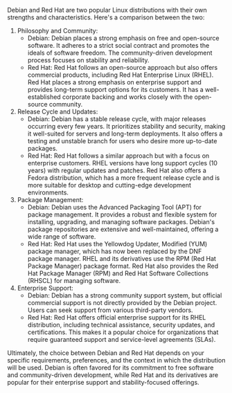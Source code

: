 Debian and Red Hat are two popular Linux distributions with their own strengths and characteristics. Here's a comparison between the two:

1.  Philosophy and Community:
    -   Debian: Debian places a strong emphasis on free and open-source software. It adheres to a strict social contract and promotes the ideals of software freedom. The community-driven development process focuses on stability and reliability.
    -   Red Hat: Red Hat follows an open-source approach but also offers commercial products, including Red Hat Enterprise Linux (RHEL). Red Hat places a strong emphasis on enterprise support and provides long-term support options for its customers. It has a well-established corporate backing and works closely with the open-source community.
2.  Release Cycle and Updates:
    -   Debian: Debian has a stable release cycle, with major releases occurring every few years. It prioritizes stability and security, making it well-suited for servers and long-term deployments. It also offers a testing and unstable branch for users who desire more up-to-date packages.
    -   Red Hat: Red Hat follows a similar approach but with a focus on enterprise customers. RHEL versions have long support cycles (10 years) with regular updates and patches. Red Hat also offers a Fedora distribution, which has a more frequent release cycle and is more suitable for desktop and cutting-edge development environments.
3.  Package Management:
    -   Debian: Debian uses the Advanced Packaging Tool (APT) for package management. It provides a robust and flexible system for installing, upgrading, and managing software packages. Debian's package repositories are extensive and well-maintained, offering a wide range of software.
    -   Red Hat: Red Hat uses the Yellowdog Updater, Modified (YUM) package manager, which has now been replaced by the DNF package manager. RHEL and its derivatives use the RPM (Red Hat Package Manager) package format. Red Hat also provides the Red Hat Package Manager (RPM) and Red Hat Software Collections (RHSCL) for managing software.
4.  Enterprise Support:
    -   Debian: Debian has a strong community support system, but official commercial support is not directly provided by the Debian project. Users can seek support from various third-party vendors.
    -   Red Hat: Red Hat offers official enterprise support for its RHEL distribution, including technical assistance, security updates, and certifications. This makes it a popular choice for organizations that require guaranteed support and service-level agreements (SLAs).

Ultimately, the choice between Debian and Red Hat depends on your specific requirements, preferences, and the context in which the distribution will be used. Debian is often favored for its commitment to free software and community-driven development, while Red Hat and its derivatives are popular for their enterprise support and stability-focused offerings.
